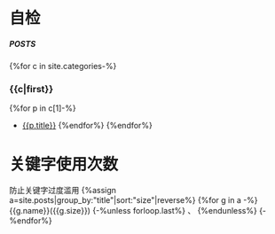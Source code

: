 # 自检
##### POSTS
{%for c in site.categories-%}
### {{c|first}}
{%for p in c[1]-%}
- [{{p.title}}]({{p.url|relative_url}})
{%endfor%}
{%endfor%}
  
# 关键字使用次数
防止关键字过度滥用
{%assign a=site.posts|group_by:"title"|sort:"size"|reverse%}
{%for g in a -%}
{{g.name}}({{g.size}})
{-%unless forloop.last%}
、
{%endunless%}
{-%endfor%}
